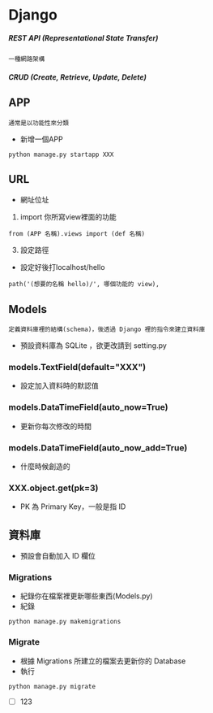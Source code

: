 # Django

##### REST API (Representational State Transfer)
`一種網路架構`

##### CRUD (Create, Retrieve, Update, Delete)

## APP
`通常是以功能性來分類`

- 新增一個APP
```
python manage.py startapp XXX
```

## URL
- 網址位址
1. import 你所寫view裡面的功能
```
from (APP 名稱).views import (def 名稱)
```
3. 設定路徑
- 設定好後打localhost/hello
```
path('(想要的名稱 hello)/', 哪個功能的 view),
```

## Models
`定義資料庫裡的結構(schema)，後透過 Django 裡的指令來建立資料庫`
- 預設資料庫為 SQLite ，欲更改請到 setting.py

### models.TextField(default="XXX")
- 設定加入資料時的默認值

### models.DataTimeField(auto_now=True)
- 更新你每次修改的時間

### models.DataTimeField(auto_now_add=True)
- 什麼時候創造的

### XXX.object.get(pk=3)
- PK 為 Primary Key，一般是指 ID

## 資料庫
- 預設會自動加入 ID 欄位
### Migrations
- 紀錄你在檔案裡更新哪些東西(Models.py)
- 紀錄
```
python manage.py makemigrations
```

### Migrate
- 根據 Migrations 所建立的檔案去更新你的 Database
- 執行
```
python manage.py migrate
```

- [ ] 123
